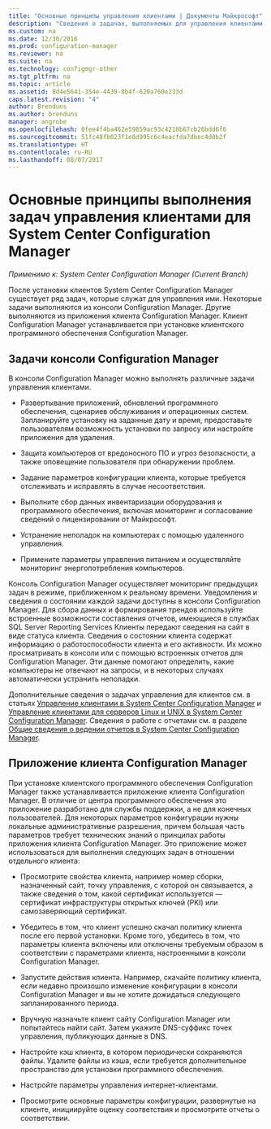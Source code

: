 ```yaml
---
title: "Основные принципы управления клиентами | Документы Майкрософт"
description: "Сведения о задачах, выполняемых для управления клиентами System Center Configuration Manager."
ms.custom: na
ms.date: 12/30/2016
ms.prod: configuration-manager
ms.reviewer: na
ms.suite: na
ms.technology: configmgr-other
ms.tgt_pltfrm: na
ms.topic: article
ms.assetid: 8d4e5641-354e-4439-8b4f-620a760e233d
caps.latest.revision: "4"
author: Brenduns
ms.author: brenduns
manager: angrobe
ms.openlocfilehash: 0fee4f4ba462e59859ac93c4218b67cb26bdd6f6
ms.sourcegitcommit: 51fc48fb023f1e8d995c6c4eacfda7dbec4d0b2f
ms.translationtype: HT
ms.contentlocale: ru-RU
ms.lasthandoff: 08/07/2017
---
```

# <a name="fundamentals-of-client-management-tasks-for-system-center-configuration-manager"></a>Основные принципы выполнения задач управления клиентами для System Center Configuration Manager

*Применимо к: System Center Configuration Manager (Current Branch)*

После установки клиентов System Center Configuration Manager существует ряд задач, которые служат для управления ими.  Некоторые задачи выполняются из консоли Configuration Manager. Другие выполняются из приложения клиента Configuration Manager. Клиент Configuration Manager устанавливается при установке клиентского программного обеспечения Configuration Manager.

## <a name="configuration-manager-console-tasks"></a>Задачи консоли Configuration Manager
 В консоли Configuration Manager можно выполнять различные задачи управления клиентами.  

-   Развертывание приложений, обновлений программного обеспечения, сценариев обслуживания и операционных систем. Запланируйте установку на заданные дату и время, предоставьте пользователям возможность установки по запросу или настройте приложения для удаления.  

-   Защита компьютеров от вредоносного ПО и угроз безопасности, а также оповещение пользователя при обнаружении проблем.  

-   Задание параметров конфигурации клиента, которые требуется отслеживать и исправлять в случае несоответствия.  

-   Выполните сбор данных инвентаризации оборудования и программного обеспечения, включая мониторинг и согласование сведений о лицензировании от Майкрософт.  

-   Устранение неполадок на компьютерах с помощью удаленного управления.  

-   Примените параметры управления питанием и осуществляйте мониторинг энергопотребления компьютеров.  

Консоль Configuration Manager осуществляет мониторинг предыдущих задач в режиме, приближенном к реальному времени. Уведомления и сведения о состоянии каждой задачи доступны в консоли Configuration Manager. Для сбора данных и формирования трендов используйте встроенные возможности составления отчетов, имеющиеся в службах SQL Server Reporting Services Клиенты передают сведения на сайт в виде статуса клиента.  Сведения о состоянии клиента содержат информацию о работоспособности клиента и его активности. Их можно просматривать в консоли или с помощью встроенных отчетов для Configuration Manager. Эти данные помогают определить, какие компьютеры не отвечают на запросы, и в некоторых случаях автоматически устранить неполадки.  

 Дополнительные сведения о задачах управления для клиентов см. в статьях [Управление клиентами в System Center Configuration Manager](../../core/clients/manage/manage-clients.md) и [Управление клиентами для серверов Linux и UNIX в System Center Configuration Manager](../../core/clients/manage/manage-clients-for-linux-and-unix-servers.md). Сведения о работе с отчетами см. в разделе   
            [Общие сведения о ведении отчетов в System Center Configuration Manager](../../core/servers/manage/introduction-to-reporting.md).  

## <a name="configuration-manager-client-application"></a>Приложение клиента Configuration Manager  
 При установке клиентского программного обеспечения Configuration Manager также устанавливается приложение клиента Configuration Manager. В отличие от центра программного обеспечения это приложение разработано для службы поддержки, а не для конечных пользователей. Для некоторых параметров конфигурации нужны локальные административные разрешения, причем большая часть параметров требует технических знаний о принципах работы приложения клиента Configuration Manager. Это приложение может использоваться для выполнения следующих задач в отношении отдельного клиента:  

-   Просмотрите свойства клиента, например номер сборки, назначенный сайт, точку управления, с которой он связывается, а также сведения о том, какой сертификат используется — сертификат инфраструктуры открытых ключей (PKI) или самозаверяющий сертификат.  

-   Убедитесь в том, что клиент успешно скачал политику клиента после его первой установки. Кроме того, убедитесь в том, что параметры клиента включены или отключены требуемым образом в соответствии с параметрами клиента, настроенными в консоли Configuration Manager.  

-   Запустите действия клиента. Например, скачайте политику клиента, если недавно произошло изменение конфигурации в консоли Configuration Manager и вы не хотите дожидаться следующего запланированного периода.  

-   Вручную назначьте клиент сайту Configuration Manager или попытайтесь найти сайт. Затем укажите DNS-суффикс точек управления, публикующих данные в DNS.  

-   Настройте кэш клиента, в котором периодически сохраняются файлы. Удалите файлы из кэша, если требуется дополнительное пространство для установки программного обеспечения.  

-   Настройте параметры управления интернет-клиентами.  

-   Просмотрите основные параметры конфигурации, развернутые на клиенте, инициируйте оценку соответствия и просмотрите отчеты о соответствии.  
